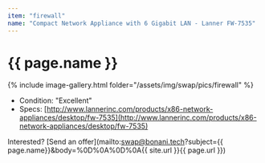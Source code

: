 ```yaml
---
item: "firewall"
name: "Compact Network Appliance with 6 Gigabit LAN - Lanner FW-7535"
---
```


# {{ page.name }}

{% include image-gallery.html folder="/assets/img/swap/pics/firewall" %}

- Condition: "Excellent"
- Specs: [http://www.lannerinc.com/products/x86-network-appliances/desktop/fw-7535](http://www.lannerinc.com/products/x86-network-appliances/desktop/fw-7535)

Interested? [Send an offer](mailto:swap@bonani.tech?subject={{ page.name}}&body=%0D%0A%0D%0A{{ site.url }}{{ page.url }})
